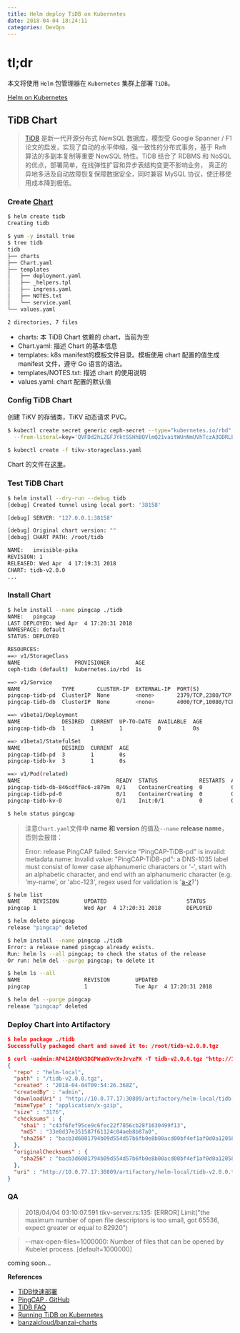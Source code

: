 ```yaml
---
title: Helm deploy TiDB on Kubernetes
date: 2018-04-04 18:24:11
categories: DevOps
---
```

# tl;dr
 
本文将使用 `Helm` 包管理器在 `Kubernetes` 集群上部署 `TiDB`。

[Helm on Kubernetes](https://acquaai.github.io/2018/04/02/helm/)

<!-- more -->

## TiDB Chart

> [TiDB](https://pingcap.com) 是新一代开源分布式 NewSQL 数据库，模型受 Google Spanner / F1 论文的启发，实现了自动的水平伸缩，强一致性的分布式事务，基于 Raft 算法的多副本复制等重要 NewSQL 特性。TiDB 结合了 RDBMS 和 NoSQL 的优点，部署简单，在线弹性扩容和异步表结构变更不影响业务， 真正的异地多活及自动故障恢复保障数据安全，同时兼容 MySQL 协议，使迁移使用成本降到极低。

### Create [Chart](https://docs.helm.sh/developing_charts/#charts)

```bash
$ helm create tidb
Creating tidb

$ yum -y install tree
$ tree tidb
tidb
├── charts
├── Chart.yaml
├── templates
│   ├── deployment.yaml
│   ├── _helpers.tpl
│   ├── ingress.yaml
│   ├── NOTES.txt
│   └── service.yaml
└── values.yaml

2 directories, 7 files
```

+ charts: 本 TiDB Chart 依赖的 chart，当前为空
+ Chart.yaml: 描述 Chart 的基本信息
+ templates: k8s manifest的模板文件目录。模板使用 chart 配置的值生成 manifest 文件，遵守 Go 语言的语法。
+ templates/NOTES.txt: 描述 chart 的使用说明
+ values.yaml: chart 配置的默认值

### Config TiDB Chart

创建 TiKV 的存储类，TiKV 动态请求 PVC。

```bash
$ kubectl create secret generic ceph-secret --type="kubernetes.io/rbd" \
  --from-literal=key='QVFDd2hLZGFJYktSSHhBQVlmQ21vaitWUnNmUVhTczA3ODRLb3c9PQ=='

$ kubectl create -f tikv-storageclass.yaml  
```

Chart 的文件在[这里](https://github.com/acquaai/charts/tree/master/incubator/tidb)。

### Test TiDB Chart

```bash
$ helm install --dry-run --debug tidb
[debug] Created tunnel using local port: '38158'

[debug] SERVER: "127.0.0.1:38158"

[debug] Original chart version: ""
[debug] CHART PATH: /root/tidb

NAME:   invisible-pika
REVISION: 1
RELEASED: Wed Apr  4 17:19:31 2018
CHART: tidb-v2.0.0
...
```

### Install Chart

```bash
$ helm install --name pingcap ./tidb
NAME:   pingcap
LAST DEPLOYED: Wed Apr  4 17:20:31 2018
NAMESPACE: default
STATUS: DEPLOYED

RESOURCES:
==> v1/StorageClass
NAME                 PROVISIONER        AGE
ceph-tidb (default)  kubernetes.io/rbd  1s

==> v1/Service
NAME             TYPE       CLUSTER-IP  EXTERNAL-IP  PORT(S)             AGE
pingcap-tidb-pd  ClusterIP  None        <none>       2379/TCP,2380/TCP   1s
pingcap-tidb-db  ClusterIP  None        <none>       4000/TCP,10080/TCP  1s

==> v1beta1/Deployment
NAME             DESIRED  CURRENT  UP-TO-DATE  AVAILABLE  AGE
pingcap-tidb-db  1        1        1           0          0s

==> v1beta1/StatefulSet
NAME             DESIRED  CURRENT  AGE
pingcap-tidb-pd  3        1        0s
pingcap-tidb-kv  3        1        0s

==> v1/Pod(related)
NAME                              READY  STATUS             RESTARTS  AGE
pingcap-tidb-db-846cdff8c6-z879m  0/1    ContainerCreating  0         0s
pingcap-tidb-pd-0                 0/1    ContainerCreating  0         0s
pingcap-tidb-kv-0                 0/1    Init:0/1           0         0s

$ helm status pingcap
```

> 注意`Chart.yaml`文件中 **name 和 version** 的值及`--name` **release name**，否则会报错：
> 
> Error: release PingCAP failed: Service "PingCAP-TiDB-pd" is invalid: metadata.name: Invalid value: "PingCAP-TiDB-pd": a DNS-1035 label must consist of lower case alphanumeric characters or '-', start with an alphabetic character, and end with an alphanumeric character (e.g. 'my-name',  or 'abc-123', regex used for validation is '[a-z]([-a-z0-9]*[a-z0-9])?')
> 

```bash
$ helm list
NAME    REVISION        UPDATED                         STATUS          CHART           NAMESPACE
pingcap 1               Wed Apr  4 17:20:31 2018        DEPLOYED        tidb-v2.0.0     default

$ helm delete pingcap
release "pingcap" deleted
```

```bash
$ helm install --name pingcap ./tidb
Error: a release named pingcap already exists.
Run: helm ls --all pingcap; to check the status of the release
Or run: helm del --purge pingcap; to delete it

$ helm ls --all
NAME                    REVISION        UPDATED                         STATUS  CHART                   NAMESPACE
pingcap                 1               Tue Apr  4 17:20:31 2018        DELETED tidb-v2.0.0             default  

$ helm del --purge pingcap
release "pingcap" deleted
```

### Deploy Chart into Artifactory

```json
$ helm package ./tidb
Successfully packaged chart and saved it to: /root/tidb-v2.0.0.tgz

$ curl -uadmin:AP412AQbN3DGPWuWXvrXvJrvzPX -T tidb-v2.0.0.tgz "http://10.0.77.17:30809/artifactory/helm-virtual/tidb-v2.0.0.tgz"
{
  "repo" : "helm-local",
  "path" : "/tidb-v2.0.0.tgz",
  "created" : "2018-04-04T09:54:26.368Z",
  "createdBy" : "admin",
  "downloadUri" : "http://10.0.77.17:30809/artifactory/helm-local/tidb-v2.0.0.tgz",
  "mimeType" : "application/x-gzip",
  "size" : "3176",
  "checksums" : {
    "sha1" : "c43f6fef95ce9c6fec22f7856cb28f1630499f13",
    "md5" : "33e0d37e351587f61124c04aeb8b87a0",
    "sha256" : "bacb3d6001794b09d554d57b6fb0e8b00acd00bf4ef1af0d0a120583dd9c4704"
  },
  "originalChecksums" : {
    "sha256" : "bacb3d6001794b09d554d57b6fb0e8b00acd00bf4ef1af0d0a120583dd9c4704"
  },
  "uri" : "http://10.0.77.17:30809/artifactory/helm-local/tidb-v2.0.0.tgz"
}
```

### QA

> 2018/04/04 03:10:07.591 tikv-server.rs:135: [ERROR] Limit("the maximum number of open file descriptors is too small, got 65536, expect greater or equal to 82920")

> --max-open-files=1000000: Number of files that can be opened by Kubelet process. [default=1000000]

coming soon...


**References**

+ [TiDB快速部署](https://pingcap.com/docs-cn/op-guide/docker-compose/#自定义集群)
+ [PingCAP ∙ GitHub](https://github.com/pingcap)
+ [TiDB FAQ](https://github.com/pingcap/docs/blob/master/FAQ.md)
+ [Running TiDB on Kubernetes](https://banzaicloud.com/blog/tidb-kubernetes/)
+ [banzaicloud/banzai-charts](https://github.com/banzaicloud/banzai-charts/tree/master/incubator/tidb)
